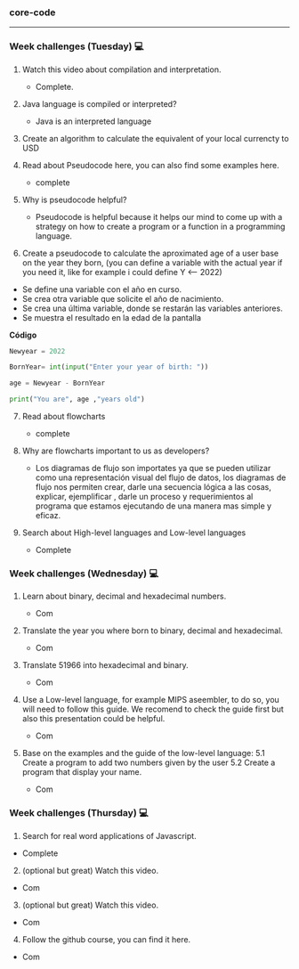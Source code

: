 ### core-code
---
### Week challenges (Tuesday) 💻
1. Watch this video about compilation and interpretation.
    - Complete.
    
2.  Java language is compiled or interpreted?
    - Java is an interpreted language

3. Create an algorithm to calculate the equivalent of your local currencty to USD

4. Read about Pseudocode here, you can also find some examples here. 
   - complete
5. Why is pseudocode helpful?
 
   - Pseudocode is helpful because it helps our mind to come up with a strategy on how to create a program or a function in a programming language.

6. Create a pseudocode to calculate the aproximated age of a user base on the year they born, (you can define a variable with the actual year if you need it, like for example i could define Y <-- 2022)
  - Se define una variable con el año en curso.
  - Se crea otra variable que solicite el año de nacimiento.
  - Se crea una última variable, donde se restarán las variables anteriores.
  - Se muestra el resultado en la edad de la pantalla

 **Código**
 
 ``` python
 Newyear = 2022 
 
 BornYear= int(input("Enter your year of birth: "))
 
 age = Newyear - BornYear
 
 print("You are", age ,"years old")
 
 ```
 
 7. Read about flowcharts
    - complete
 
 8. Why are flowcharts important to us as developers?
    - Los diagramas de flujo son importates ya que se pueden utilizar como una representación visual del flujo de datos, los diagramas de flujo nos permiten crear, darle una secuencia lógica a las cosas, explicar, ejemplificar , darle un proceso y requerimientos al programa que estamos ejecutando de una manera mas simple y eficaz.
 
 9. Search about High-level languages and Low-level languages
    - Complete
 
 ### Week challenges (Wednesday) 💻
 
1.  Learn about binary, decimal and hexadecimal numbers.
     - Com

2.  Translate the year you where born to binary, decimal and hexadecimal.
     - Com

3.  Translate 51966 into hexadecimal and binary.
     - Com

4.  Use a Low-level language, for example MIPS aseembler, to do so, you will need to follow this guide. We recomend to check the guide first but also this presentation could be helpful.
     - Com

5.  Base on the examples and the guide of the low-level language: 5.1 Create a program to add two numbers given by the user 5.2 Create a program that display your name.
     - Com

### Week challenges (Thursday) 💻

1.  Search for real word applications of Javascript.
   - Complete

2.  (optional but great) Watch this video.
   - Com

3.  (optional but great) Watch this video.
   - Com

4.  Follow the github course, you can find it here.
   - Com



 
